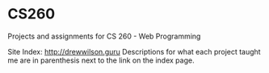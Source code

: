 # CS260
Projects and assignments for CS 260 - Web Programming

Site Index: http://drewwilson.guru
Descriptions for what each project taught me are in parenthesis next to the link on the index page.
